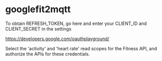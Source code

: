 # googlefit2mqtt

To obtain REFRESH_TOKEN, go here and enter your CLIENT_ID and CLIENT_SECRET in the settings

https://developers.google.com/oauthplayground/

Select the 'activity' and 'heart rate' read scopes for the Fitness API, and authorize the APIs for these credentials.

